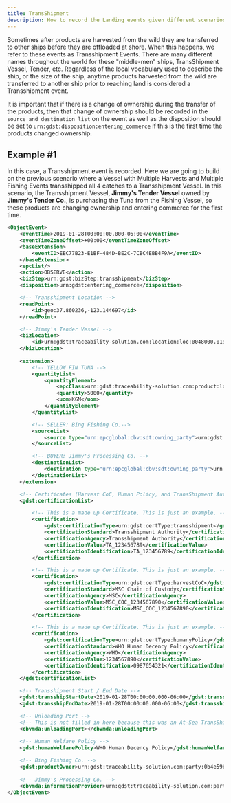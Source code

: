 ```yaml
---
title: TransShipment
description: How to record the Landing events given different scenarios.
---
```


Sometimes after products are harvested from the wild they are transferred to other ships before they are offloaded at shore. When this happens, we refer to these events as Transshipment Events. There are many different names throughout the world for these "middle-men" ships, TransShipment Vessel, Tender, etc. Regardless of the local vocabulary used to describe the ship, or the size of the ship, anytime products harvested from the wild are transferred to another ship prior to reaching land is considered a Transshipment event.

It is important that if there is a change of ownership during the transfer of the products, then that change of ownership should be recorded in the `source and destination list` on the event as well as the disposition should be set to `urn:gdst:disposition:entering_commerce` if this is the first time the products changed ownership.


## Example #1

In this case, a Transshipment event is recorded. Here we are going to build on the previous scenario where a Vessel with Multiple Harvests and Multiple Fishing Events transshipped all 4 catches to a Transshipment Vessel. In this scenario, the Transshipment Vessel, **Jimmy's Tender Vessel** owned by **Jimmy's Tender Co.**, is purchasing the Tuna from the Fishing Vessel, so these products are changing ownership and entering commerce for the first time.

```xml
<ObjectEvent>
    <eventTime>2019-01-28T00:00:00.000-06:00</eventTime>
    <eventTimeZoneOffset>+00:00</eventTimeZoneOffset>
    <baseExtension>
        <eventID>EEC77B23-E1BF-484D-BE2C-7CBC4EBB4F9A</eventID>
    </baseExtension>
    <epcList/>
    <action>OBSERVE</action>
    <bizStep>urn:gdst:bizStep:transshipment</bizStep>
    <disposition>urn:gdst:entering_commerce</disposition>

    <!-- Transshipment Location -->
    <readPoint>
        <id>geo:37.860236,-123.144697</id>
    </readPoint>

    <!-- Jimmy's Tender Vessel -->
    <bizLocation>
        <id>urn:gdst:traceability-solution.com:location:loc:0048000.019283"</id>
    </bizLocation>
    
    <extension>
        <!-- YELLOW FIN TUNA -->
        <quantityList>
            <quantityElement>
                <epcClass>urn:gdst:traceability-solution.com:product:lot:class:0b4e59bb-29ba-4edd-8e51-7e8d1a96dce7.YFT-FILLET.LOT20203015</epcClass>
                <quantity>5000</quantity>
                <uom>KGM</uom>
            </quantityElement>
        </quantityList>

        <!-- SELLER: Bing Fishing Co.-->
        <sourceList>
            <source type="urn:epcglobal:cbv:sdt:owning_party">urn:gdst:traceability-solution.com:party:0b4e59bb-29ba-4edd-8e51-7e8d1a96dce7</source>
        </sourceList>

        <!-- BUYER: Jimmy's Processing Co. -->
        <destinationList>
            <destination type="urn:epcglobal:cbv:sdt:owning_party">urn:gdst:traceability-solution.com:party:0048000.000001</destination>
        </destinationList>
    </extension>

    <!-- Certificates (Harvest CoC, Human Policy, and TransShipment Authorization) -->
    <gdst:certificationList>

        <!-- This is a made up Certificate. This is just an example. -->
        <certification>
            <gdst:certificationType>urn:gdst:certType:transshipment</gdst:certificationType>
            <certificationStandard>Transshipment Authority</certificationStandard>
            <certificationAgency>Transshipment Authority</certificationAgency>
            <certificationValue>TA_123456789</certificationValue>
            <certificationIdentification>TA_123456789</certificationIdentification>
        </certification>

        <!-- This is a made up Certificate. This is just an example. -->
        <certification>
            <gdst:certificationType>urn:gdst:certType:harvestCoC</gdst:certificationType>
            <certificationStandard>MSC Chain of Custody</certificationStandard>
            <certificationAgency>MSC</certificationAgency>
            <certificationValue>MSC_COC_1234567890</certificationValue>
            <certificationIdentification>MSC_COC_1234567890</certificationIdentification>
        </certification>

        <!-- This is a made up Certificate. This is just an example. -->
        <certification>
            <gdst:certificationType>urn:gdst:certType:humanyPolicy</gdst:certificationType>
            <certificationStandard>WHO Human Decency Policy</certificationStandard>
            <certificationAgency>WHO</certificationAgency>
            <certificationValue>1234567890</certificationValue>
            <certificationIdentification>0987654321</certificationIdentification>
        </certification>
    </gdst:certificationList>

    <!-- Transshipment Start / End Date -->
    <gdst:transshipStartDate>2019-01-28T00:00:00.000-06:00</gdst:transshipStartDate>
    <gdst:transshipEndDate>2019-01-28T00:00:00.000-06:00</gdst:transshipEndDate>

    <!-- Unloading Port -->
    <!-- This is not filled in here because this was an At-Sea TransShipment. Just including an example of where this attribute goes. -->
    <cbvmda:unloadingPort></cbvmda:unloadingPort>
    
    <!-- Human Welfare Policy -->
    <gdst:humanWelfarePolicy>WHO Human Decency Policy</gdst:humanWelfarePolicy>

    <!-- Bing Fishing Co. -->
    <gdst:productOwner>urn:gdst:traceability-solution.com:party:0b4e59bb-29ba-4edd-8e51-7e8d1a96dce7</gdst:productOwner>
    
    <!-- Jimmy's Processing Co. -->
    <cbvmda:informationProvider>urn:gdst:traceability-solution.com:party:0048000.000001</cbvmda:informationProvider>
</ObjectEvent>
```